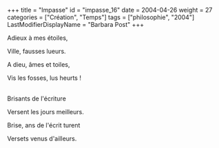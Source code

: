 +++
title = "Impasse"
id = "impasse_16"
date = 2004-04-26
weight = 27
categories = ["Création", "Temps"]
tags = ["philosophie", "2004"]
LastModifierDisplayName = "Barbara Post"
+++

Adieux à mes étoiles,

Ville, fausses lueurs.

A dieu, âmes et toiles,

Vis les fosses, lus heurts !

 \
Brisants de l'écriture

Versent les jours meilleurs.

Brise, ans de l'écrit turent

Versets venus d'ailleurs.

